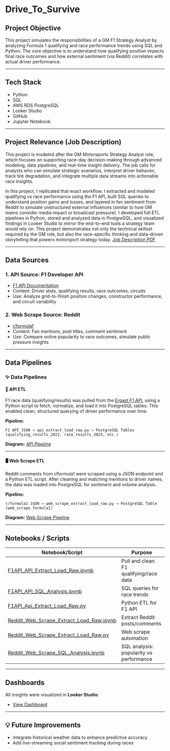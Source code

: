 # Drive_To_Survive

## Project Objective
This project simulates the responsibilities of a GM F1 Strategy Analyst by analyzing Formula 1 qualifying and race performance trends using SQL and Python. The core objective is to understand how qualifying position impacts final race outcomes and how external sentiment (via Reddit) correlates with actual driver performance.

---

## Tech Stack
- Python  
- SQL  
- AWS RDS PostgreSQL  
- Looker Studio  
- GitHub  
- Jupyter Notebook  

---

## Project Relevance (Job Description)
This project is modeled after the GM Motorsports Strategy Analyst role, which focuses on supporting race-day decision-making through advanced modeling, data pipelines, and real-time insight delivery. The job calls for analysts who can simulate strategic scenarios, interpret driver behavior, track tire degradation, and integrate multiple data streams into actionable race insights.

In this project, I replicated that exact workflow. I extracted and modeled qualifying vs race performance using the F1 API, built SQL queries to understand position gains and losses, and layered in fan sentiment from Reddit to simulate unstructured external influences (similar to how GM teams consider media impact or broadcast pressure). I developed full ETL pipelines in Python, stored and analyzed data in PostgreSQL, and visualized findings in Looker Studio to mirror the end-to-end tools a strategy team would rely on. This project demonstrates not only the technical skillset required by the GM role, but also the race-specific thinking and data-driven storytelling that powers motorsport strategy today.
[Job Description PDF](https://github.com/apasuparthy/Drive_To_Survive/blob/main/Proposal/Job_Description.pdf)

---

## Data Sources

### 1. API Source: F1 Developer API
- [F1 API Documentation](https://f1api.dev/docs/drivers/drivers)
- Content: Driver stats, qualifying results, race outcomes, circuits  
- Use: Analyze grid-to-finish position changes, constructor performance, and circuit variability

### 2. Web Scrape Source: Reddit
- [r/formula1](https://www.reddit.com/r/formula1/)
- Content: Fan mentions, post titles, comment sentiment
- Use: Compare online popularity to race outcomes, simulate public pressure insights

---

## Data Pipelines

### ✨ Data Pipelines

#### 🚀 API ETL
F1 race data (qualifying/results) was pulled from the [Ergast F1 API](https://f1api.dev), using a Python script to fetch, normalize, and load it into PostgreSQL tables. This enabled clean, structured querying of driver performance over time.

**Pipeline:**
```
F1 API JSON → api_extract_load_raw.py → PostgreSQL Tables (qualifying_results_2022, race_results_2023, etc.)
```

**Diagram:** [API Pipeline](/Proposal/_API_Data_Pipeline.png)

---

#### 🖥️ Web Scrape ETL
Reddit comments from r/formula1 were scraped using a JSON endpoint and a Python ETL script. After cleaning and matching mentions to driver names, the data was loaded into PostgreSQL for sentiment and volume analysis.

**Pipeline:**
```
r/formula1 JSON → web_scrape_extract_load_raw.py → PostgreSQL Table (web_scrape_formula1)
```

**Diagram:** [Web Scrape Pipeline](/Proposal/_Web_Scrape_Data_Pipeline.png)

---

## Notebooks / Scripts

| Notebook/Script | Purpose |
|-----------------|---------|
| [F1API_API_Extract_Load_Raw.ipynb](https://github.com/apasuparthy/Drive_To_Survive/blob/main/Notebooks/F1API_API_Extract_Load_Raw.ipynb) | Pull and clean F1 qualifying/race data |
| [F1API_API_SQL_Analysis.ipynb](https://github.com/apasuparthy/Drive_To_Survive/blob/main/Notebooks/F1API_API_SQL_Analysis.ipynb) | SQL queries for race trends |
| [F1API_Api_Extract_Load_Raw.py](https://github.com/apasuparthy/Drive_To_Survive/blob/main/Notebooks/F1API_Api_Extract_Load_Raw.py) | Python ETL for F1 API |
| [Reddit_Web_Scrape_Extract_Load_Raw.ipynb](https://github.com/apasuparthy/Drive_To_Survive/blob/main/Notebooks/Reddit_Web_Scrape_Extract_Load_Raw.ipynb) | Extract Reddit posts/comments |
| [Reddit_Web_Scrape_Extract_Load_Raw.py](https://github.com/apasuparthy/Drive_To_Survive/blob/main/Notebooks/Reddit_Web_Scrape_Extract_Load_Raw.py) | Web scrape automation |
| [Reddit_Web_Scrape_SQL_Analysis.ipynb](https://github.com/apasuparthy/Drive_To_Survive/blob/main/Notebooks/Reddit_Web_Scrape_SQL_Analysis.ipynb) | SQL analysis: popularity vs performance |

---

## Dashboards
All insights were visualized in **Looker Studio**:
- [View Dashboard](https://lookerstudio.google.com/reporting/faf3807f-4f1b-4e61-9557-39382feabd72)

---

## 💡 Future Improvements
- Integrate historical weather data to enhance predictive accuracy  
- Add live-streaming social sentiment tracking during races
